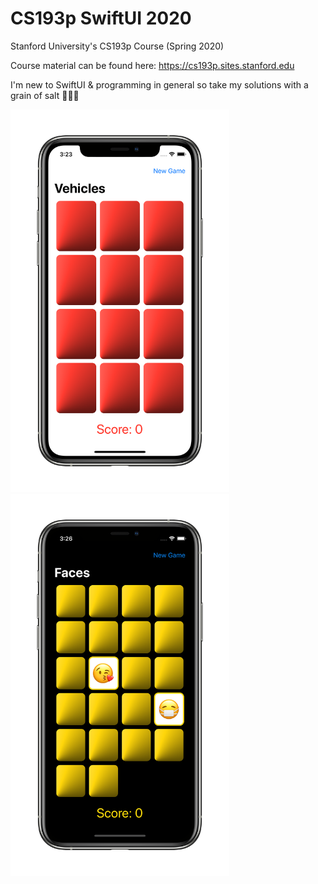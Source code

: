 # CS193p SwiftUI 2020
Stanford University's CS193p Course (Spring 2020)

Course material can be found here: https://cs193p.sites.stanford.edu

I'm new to SwiftUI & programming in general so take my solutions with a grain of salt 🤷🏻‍♂️

<img src="Screenshots/Memorize/lightMode.png" width="350"> <img src="Screenshots/Memorize/darkMode.png" width="350">
